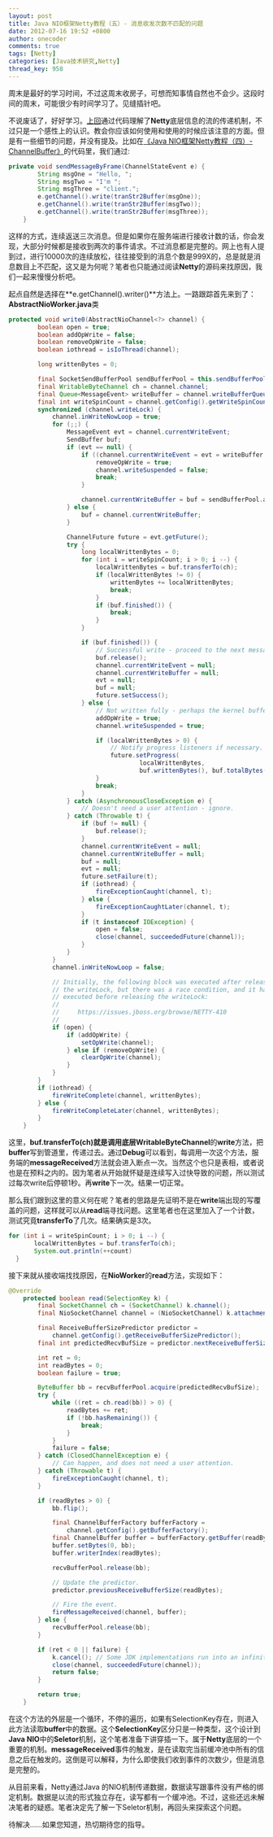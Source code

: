 ```yaml
---
layout: post
title: Java NIO框架Netty教程（五）- 消息收发次数不匹配的问题
date: 2012-07-16 19:52 +0800
author: onecoder
comments: true
tags: [Netty]
categories: [Java技术研究,Netty]
thread_key: 958
---
```

周末是最好的学习时间，不过这周末收房子，可想而知事情自然也不会少。这段时间的周末，可能很少有时间学习了。见缝插针吧。

不说废话了，好好学习。<a href="http://www.coderli.com/netty-channel-stream/" target="\_blank">上回</a>通过代码理解了**Netty**底层信息的流的传递机制，不过只是一个感性上的认识。教会你应该如何使用和使用的时候应该注意的方面。但是有一些细节的问题，并没有提及。比如在<a href="http://www.coderli.com/netty-channel-stream/" target="\_blank">《Java NIO框架Netty教程（四）- ChannelBuffer》</a>的代码里，我们通过:

```java
private void sendMessageByFrame(ChannelStateEvent e) {
		String msgOne = "Hello, ";
		String msgTwo = "I'm ";
		String msgThree = "client.";
		e.getChannel().write(tranStr2Buffer(msgOne));
		e.getChannel().write(tranStr2Buffer(msgTwo));
		e.getChannel().write(tranStr2Buffer(msgThree));
	}
```

这样的方式，连续返送三次消息。但是如果你在服务端进行接收计数的话，你会发现，大部分时候都是接收到两次的事件请求。不过消息都是完整的。网上也有人提到过，进行10000次的连续放松，往往接受到的消息个数是999X的，总是就是消息数目上不匹配，这又是为何呢？笔者也只能通过阅读**Netty**的源码来找原因，我们一起来慢慢分析吧。

起点自然是选择在**e.getChannel().writer()**方法上。一路跟踪首先来到了：**AbstractNioWorker.java**类

```java
protected void write0(AbstractNioChannel<?> channel) {
        boolean open = true;
        boolean addOpWrite = false;
        boolean removeOpWrite = false;
        boolean iothread = isIoThread(channel);

        long writtenBytes = 0;

        final SocketSendBufferPool sendBufferPool = this.sendBufferPool;
        final WritableByteChannel ch = channel.channel;
        final Queue<MessageEvent> writeBuffer = channel.writeBufferQueue;
        final int writeSpinCount = channel.getConfig().getWriteSpinCount();
        synchronized (channel.writeLock) {
            channel.inWriteNowLoop = true;
            for (;;) {
                MessageEvent evt = channel.currentWriteEvent;
                SendBuffer buf;
                if (evt == null) {
                    if ((channel.currentWriteEvent = evt = writeBuffer.poll()) == null) {
                        removeOpWrite = true;
                        channel.writeSuspended = false;
                        break;
                    }

                    channel.currentWriteBuffer = buf = sendBufferPool.acquire(evt.getMessage());
                } else {
                    buf = channel.currentWriteBuffer;
                }

                ChannelFuture future = evt.getFuture();
                try {
                    long localWrittenBytes = 0;
                    for (int i = writeSpinCount; i > 0; i --) {
                        localWrittenBytes = buf.transferTo(ch);
                        if (localWrittenBytes != 0) {
                            writtenBytes += localWrittenBytes;
                            break;
                        }
                        if (buf.finished()) {
                            break;
                        }
                    }

                    if (buf.finished()) {
                        // Successful write - proceed to the next message.
                        buf.release();
                        channel.currentWriteEvent = null;
                        channel.currentWriteBuffer = null;
                        evt = null;
                        buf = null;
                        future.setSuccess();
                    } else {
                        // Not written fully - perhaps the kernel buffer is full.
                        addOpWrite = true;
                        channel.writeSuspended = true;

                        if (localWrittenBytes > 0) {
                            // Notify progress listeners if necessary.
                            future.setProgress(
                                    localWrittenBytes,
                                    buf.writtenBytes(), buf.totalBytes());
                        }
                        break;
                    }
                } catch (AsynchronousCloseException e) {
                    // Doesn't need a user attention - ignore.
                } catch (Throwable t) {
                    if (buf != null) {
                        buf.release();
                    }
                    channel.currentWriteEvent = null;
                    channel.currentWriteBuffer = null;
                    buf = null;
                    evt = null;
                    future.setFailure(t);
                    if (iothread) {
                        fireExceptionCaught(channel, t);
                    } else {
                        fireExceptionCaughtLater(channel, t);
                    }
                    if (t instanceof IOException) {
                        open = false;
                        close(channel, succeededFuture(channel));
                    }
                }
            }
            channel.inWriteNowLoop = false;

            // Initially, the following block was executed after releasing
            // the writeLock, but there was a race condition, and it has to be
            // executed before releasing the writeLock:
            //
            //     https://issues.jboss.org/browse/NETTY-410
            //
            if (open) {
                if (addOpWrite) {
                    setOpWrite(channel);
                } else if (removeOpWrite) {
                    clearOpWrite(channel);
                }
            }
        }
        if (iothread) {
            fireWriteComplete(channel, writtenBytes);
        } else {
            fireWriteCompleteLater(channel, writtenBytes);
        }
    }
```

这里，**buf.transferTo(ch)**就是调用底层**WritableByteChannel**的**write**方法，把**buffer**写到管道里，传递过去。通过**Debug**可以看到，每调用一次这个方法，服务端的**messageReceived**方法就会进入断点一次。当然这个也只是表相，或者说也是在预料之内的。因为笔者从开始就怀疑是连续写入过快导致的问题，所以测试过每次write后停顿1秒。再**write**下一次。结果一切正常。

那么我们跟到这里的意义何在呢？笔者的思路是先证明不是在**write**端出现的写覆盖的问题，这样就可以从**read**端寻找问题。这里笔者也在这里加入了一个计数，测试究竟**transferTo**了几次。结果确实是3次。

```java
for (int i = writeSpinCount; i > 0; i --) {
       localWrittenBytes = buf.transferTo(ch);
       System.out.println(++count)
  }
```

接下来就从接收端找找原因，在**NioWorker**的**read**方法，实现如下：

```java
@Override
    protected boolean read(SelectionKey k) {
        final SocketChannel ch = (SocketChannel) k.channel();
        final NioSocketChannel channel = (NioSocketChannel) k.attachment();

        final ReceiveBufferSizePredictor predictor =
            channel.getConfig().getReceiveBufferSizePredictor();
        final int predictedRecvBufSize = predictor.nextReceiveBufferSize();

        int ret = 0;
        int readBytes = 0;
        boolean failure = true;

        ByteBuffer bb = recvBufferPool.acquire(predictedRecvBufSize);
        try {
            while ((ret = ch.read(bb)) > 0) {
                readBytes += ret;
                if (!bb.hasRemaining()) {
                    break;
                }
            }
            failure = false;
        } catch (ClosedChannelException e) {
            // Can happen, and does not need a user attention.
        } catch (Throwable t) {
            fireExceptionCaught(channel, t);
        }

        if (readBytes > 0) {
            bb.flip();

            final ChannelBufferFactory bufferFactory =
                channel.getConfig().getBufferFactory();
            final ChannelBuffer buffer = bufferFactory.getBuffer(readBytes);
            buffer.setBytes(0, bb);
            buffer.writerIndex(readBytes);

            recvBufferPool.release(bb);

            // Update the predictor.
            predictor.previousReceiveBufferSize(readBytes);

            // Fire the event.
            fireMessageReceived(channel, buffer);
        } else {
            recvBufferPool.release(bb);
        }

        if (ret < 0 || failure) {
            k.cancel(); // Some JDK implementations run into an infinite loop without this.
            close(channel, succeededFuture(channel));
            return false;
        }

        return true;
    }
```

在这个方法的外层是一个循环，不停的遍历，如果有SelectionKey存在，则进入此方法读取**buffer**中的数据。这个**SelectionKey**区分只是一种类型，这个设计到**Java NIO**中的**Seletor**机制，这个笔者准备下讲穿插一下。属于**Netty**底层的一个重要的机制。**messageReceived**事件的触发，是在读取完当前缓冲池中所有的信息之后在触发的。这倒是可以解释，为什么即使我们收到事件的次数少，但是消息是完整的。

从目前来看，Netty通过Java 的NIO机制传递数据，数据读写跟事件没有严格的绑定机制。数据是以流的形式独立存在，读写都有一个缓冲池。不过，这些还远未解决笔者的疑惑。笔者决定先了解一下Seletor机制，再回头来探索这个问题。

待解决……如果您知道，热切期待您的指导。
